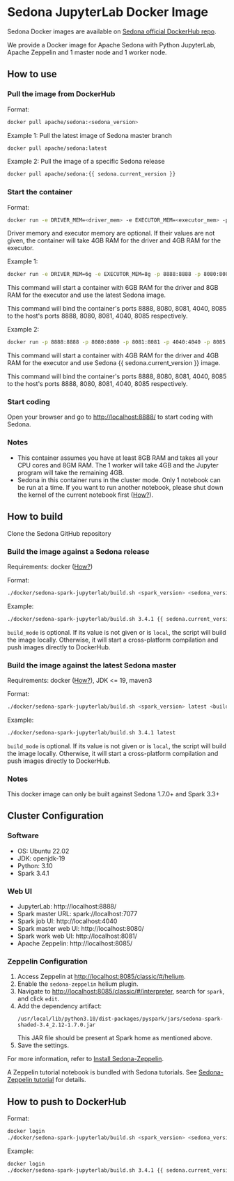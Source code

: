 <!--
 Licensed to the Apache Software Foundation (ASF) under one
 or more contributor license agreements.  See the NOTICE file
 distributed with this work for additional information
 regarding copyright ownership.  The ASF licenses this file
 to you under the Apache License, Version 2.0 (the
 "License"); you may not use this file except in compliance
 with the License.  You may obtain a copy of the License at

   http://www.apache.org/licenses/LICENSE-2.0

 Unless required by applicable law or agreed to in writing,
 software distributed under the License is distributed on an
 "AS IS" BASIS, WITHOUT WARRANTIES OR CONDITIONS OF ANY
 KIND, either express or implied.  See the License for the
 specific language governing permissions and limitations
 under the License.
 -->

# Sedona JupyterLab Docker Image

Sedona Docker images are available on [Sedona official DockerHub repo](https://hub.docker.com/r/apache/sedona).

We provide a Docker image for Apache Sedona with Python JupyterLab, Apache Zeppelin and 1 master node and 1 worker node.

## How to use

### Pull the image from DockerHub

Format:

```bash
docker pull apache/sedona:<sedona_version>
```

Example 1: Pull the latest image of Sedona master branch

```bash
docker pull apache/sedona:latest
```

Example 2: Pull the image of a specific Sedona release

```bash
docker pull apache/sedona:{{ sedona.current_version }}
```

### Start the container

Format:

```bash
docker run -e DRIVER_MEM=<driver_mem> -e EXECUTOR_MEM=<executor_mem> -p 8888:8888 -p 8080:8080 -p 8081:8081 -p 4040:4040 -p 8085:8085 apache/sedona:<sedona_version>
```

Driver memory and executor memory are optional. If their values are not given, the container will take 4GB RAM for the driver and 4GB RAM for the executor.

Example 1:

```bash
docker run -e DRIVER_MEM=6g -e EXECUTOR_MEM=8g -p 8888:8888 -p 8080:8080 -p 8081:8081 -p 4040:4040 -p 8085:8085 apache/sedona:latest
```

This command will start a container with 6GB RAM for the driver and 8GB RAM for the executor and use the latest Sedona image.

This command will bind the container's ports 8888, 8080, 8081, 4040, 8085 to the host's ports 8888, 8080, 8081, 4040, 8085 respectively.

Example 2:

```bash
docker run -p 8888:8888 -p 8080:8080 -p 8081:8081 -p 4040:4040 -p 8085:8085 apache/sedona:{{ sedona.current_version }}
```

This command will start a container with 4GB RAM for the driver and 4GB RAM for the executor and use Sedona {{ sedona.current_version }} image.

This command will bind the container's ports 8888, 8080, 8081, 4040, 8085 to the host's ports 8888, 8080, 8081, 4040, 8085 respectively.

### Start coding

Open your browser and go to [http://localhost:8888/](http://localhost:8888/) to start coding with Sedona.

### Notes

* This container assumes you have at least 8GB RAM and takes all your CPU cores and 8GM RAM. The 1 worker will take 4GB and the Jupyter program will take the remaining 4GB.
* Sedona in this container runs in the cluster mode. Only 1 notebook can be run at a time. If you want to run another notebook, please shut down the kernel of the current notebook first ([How?](https://jupyterlab.readthedocs.io/en/stable/user/running.html)).

## How to build

Clone the Sedona GitHub repository

### Build the image against a Sedona release

Requirements: docker ([How?](https://docs.docker.com/engine/install/))

Format:

```bash
./docker/sedona-spark-jupyterlab/build.sh <spark_version> <sedona_version> <build_mode>
```

Example:

```bash
./docker/sedona-spark-jupyterlab/build.sh 3.4.1 {{ sedona.current_version }}
```

`build_mode` is optional. If its value is not given or is `local`, the script will build the image locally. Otherwise, it will start a cross-platform compilation and push images directly to DockerHub.

### Build the image against the latest Sedona master

Requirements: docker ([How?](https://docs.docker.com/engine/install/)), JDK <= 19, maven3

Format:

```bash
./docker/sedona-spark-jupyterlab/build.sh <spark_version> latest <build_mode>
```

Example:

```bash
./docker/sedona-spark-jupyterlab/build.sh 3.4.1 latest
```

`build_mode` is optional. If its value is not given or is `local`, the script will build the image locally. Otherwise, it will start a cross-platform compilation and push images directly to DockerHub.

### Notes

This docker image can only be built against Sedona 1.7.0+ and Spark 3.3+

## Cluster Configuration

### Software

* OS: Ubuntu 22.02
* JDK: openjdk-19
* Python: 3.10
* Spark 3.4.1

### Web UI

* JupyterLab: http://localhost:8888/
* Spark master URL: spark://localhost:7077
* Spark job UI: http://localhost:4040
* Spark master web UI: http://localhost:8080/
* Spark work web UI: http://localhost:8081/
* Apache Zeppelin: http://localhost:8085/

### Zeppelin Configuration

1. Access Zeppelin at [http://localhost:8085/classic/#/helium](http://localhost:8085/classic/#/helium).
2. Enable the `sedona-zeppelin` helium plugin.
3. Navigate to [http://localhost:8085/classic/#/interpreter](http://localhost:8085/classic/#/interpreter), search for `spark`, and click `edit`.
4. Add the dependency artifact:
   ```plaintext
   /usr/local/lib/python3.10/dist-packages/pyspark/jars/sedona-spark-shaded-3.4_2.12-1.7.0.jar
   ```
   This JAR file should be present at Spark home as mentioned above.
5. Save the settings.

For more information, refer to [Install Sedona-Zeppelin](./zeppelin.md).

A Zeppelin tutorial notebook is bundled with Sedona tutorials. See [Sedona-Zeppelin tutorial](../tutorial/zeppelin.md) for details.

## How to push to DockerHub

Format:

```bash
docker login
./docker/sedona-spark-jupyterlab/build.sh <spark_version> <sedona_version> release
```

Example:

```bash
docker login
./docker/sedona-spark-jupyterlab/build.sh 3.4.1 {{ sedona.current_version }} release
```
